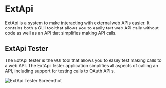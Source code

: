 ﻿ExtApi
======

ExtApi is a system to make interacting with external web APIs easier.  It contains both a GUI tool that allows you to easily test web API calls without code 
as well as an API that simplifies making API calls.

ExtApi Tester
-------------

The ExtApi tester is the GUI tool that allows you to easily test making calls to a web API.  The ExtApi Tester application simplifies all aspects of calling
an API, including support for testing calls to OAuth API's.

![ExtApi Tester Screenshot](https://i.imgur.com/JNj4z9b.png)
